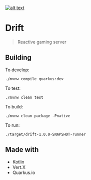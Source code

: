 [![alt text](https://img.shields.io/badge/vert.x-3.7.0-purple.svg "vert.x-3.7.0")](https://vertx.io)

# Drift

> Reactive gaming server

## Building

To develop:
```
./mvnw compile quarkus:dev
```

To test:
```
./mvnw clean test
```

To build:
```
./mvnw clean package -Pnative
```

To run:
```
./target/drift-1.0.0-SNAPSHOT-runner
```

## Made with

- Kotlin
- Vert.X
- Quarkus.io
